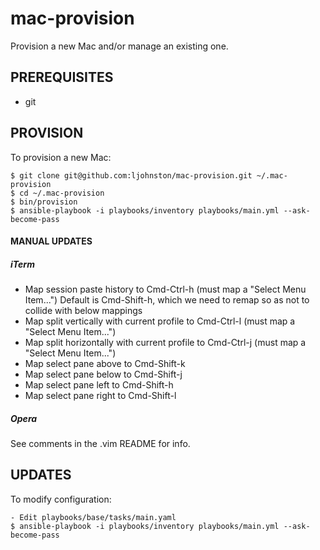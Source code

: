 # mac-provision

Provision a new Mac and/or manage an existing one.

## PREREQUISITES

- git

## PROVISION

To provision a new Mac:

```
$ git clone git@github.com:ljohnston/mac-provision.git ~/.mac-provision
$ cd ~/.mac-provision
$ bin/provision
$ ansible-playbook -i playbooks/inventory playbooks/main.yml --ask-become-pass
```

####  MANUAL UPDATES

##### iTerm

- Map session paste history to Cmd-Ctrl-h (must map a "Select Menu Item...")
    Default is Cmd-Shift-h, which we need to remap so as not to collide with
    below mappings
- Map split vertically with current profile to Cmd-Ctrl-l (must map a "Select Menu Item...") 
- Map split horizontally with current profile to Cmd-Ctrl-j (must map a "Select Menu Item...") 
- Map select pane above to Cmd-Shift-k
- Map select pane below to Cmd-Shift-j
- Map select pane left to Cmd-Shift-h
- Map select pane right to Cmd-Shift-l

##### Opera

See comments in the .vim README for info.

## UPDATES

To modify configuration:

```
- Edit playbooks/base/tasks/main.yaml
$ ansible-playbook -i playbooks/inventory playbooks/main.yml --ask-become-pass
```
